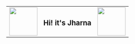 <table align="center">
  <tr>
    <td><img src="https://i.pinimg.com/originals/cf/04/58/cf04586a21e32ce7cadbbfcbf99cd624.gif" width="75"/></td>
    <td align="center">
      <h3>Hi! it's Jharna</h3>
    </td>
    <td><img src="https://i.pinimg.com/originals/cf/04/58/cf04586a21e32ce7cadbbfcbf99cd624.gif" width="75"/></td>
  </tr>
</table>

